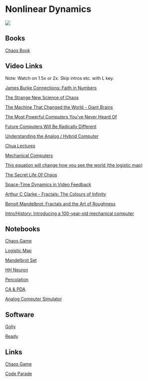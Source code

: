 # Nonlinear Dynamics

<img src='https://assets.rbl.ms/25584499/origin.jpg'>

## Books

[Chaos Book](https://github.com/williamedwardhahn/Nonlinear_Dynamics/blob/main/Chaos.pdf)


## Video Links

Note: Watch on 1.5x or 2x. Skip intros etc. with L key.

<a href="https://www.youtube.com/watch?v=z6yL0_sDnX0">James Burke Connections: Faith in Numbers</a>

[The Strange New Science of Chaos](https://www.youtube.com/watch?v=wdrO0Nwztrg)

[The Machine That Changed the World - Giant Brains](https://www.youtube.com/watch?v=hayi9AsDXDo)

[The Most Powerful Computers You've Never Heard Of](https://www.youtube.com/watch?v=IgF3OX8nT0w) 

[Future Computers Will Be Radically Different](https://www.youtube.com/watch?v=GVsUOuSjvcg)

[Understanding the Analog / Hybrid Computer](https://www.youtube.com/watch?v=Ys7v7lnLgbM)

[Chua Lectures](https://www.youtube.com/watch?v=B9Z2Ktacd4s&list=PLWIjtByUJvcvT3IgfDyej4yEpLgyAn2L9)

[Mechanical Computers](https://www.youtube.com/watch?v=s1i-dnAH9Y4)

[This equation will change how you see the world (the logistic map)](https://www.youtube.com/watch?v=ovJcsL7vyrk)

[The Secret Life Of Chaos](https://www.dailymotion.com/video/xv1j0n)

[Space-Time Dynamics in Video Feedback](https://www.youtube.com/watch?v=B4Kn3djJMCE)

[Arthur C Clarke - Fractals: The Colours of Infinity](https://www.youtube.com/watch?v=DyeR19m8gGk&list=PLWmIsQcAzRkqmWnt75z5YGhSe3GuhQGjN&index=16)

[Benoit Mandelbrot: Fractals and the Art of Roughness
](https://www.youtube.com/watch?v=ay8OMOsf6AQ&list=PLWmIsQcAzRkqmWnt75z5YGhSe3GuhQGjN&index=33)

[Intro/History: Introducing a 100-year-old mechanical computer](https://www.youtube.com/watch?v=NAsM30MAHLg&list=PL0INsTTU1k2UYO9Mck-i5HNqGNW5AeEwq&index=1&t=29s)


## Notebooks

[Chaos Game](https://colab.research.google.com/drive/11ljbmmUp6uvikRybdkv9gtQ0HaiTpmHz?usp=sharing)

[Logistic Map](https://colab.research.google.com/drive/1AXvr15Nul4g9yTho3mykB5u6QOyY9TF3?usp=sharing)

[Mandelbrot Set](https://colab.research.google.com/drive/1oPxGp0FM8leTyp2yX7bmyCwgqNhRxFRt?usp=sharing)

[HH Neuron](https://colab.research.google.com/drive/1P_U_JLbODVt9tcxwNCgut6jTovYQbBhN?usp=sharing)

[Percolation](https://colab.research.google.com/drive/17l95Cv1nOLSGCVUYgNW-qL9lKJ1Cb4dB?usp=sharing)

[CA & PDA](https://colab.research.google.com/drive/1AQj7OpQ0k8NVG9iSBO9ve0FPlGvhRND6?usp=sharing)

[Analog Computer Simulator](https://colab.research.google.com/drive/1PJxiK3mdU8lSCYjEFsU7zrl9yXPMEDvM?usp=sharing)




## Software

[Golly](http://golly.sourceforge.net/)

[Ready](https://github.com/GollyGang/ready)


## Links
[Chaos Game](https://math.hws.edu/eck/js/chaos-game/CG.html)

[Code Parade](https://www.youtube.com/c/CodeParade/videos)


<!--




https://www.nature.com/articles/482461a

http://dataphys.org/list/


https://github.com/GollyGang





[Hamming Lectures](https://www.youtube.com/watch?v=AD4b-52jtos&list=PL2FF649D0C4407B30)

## Digital

## Analog

[Analog / Hybrid Computer Programming](https://github.com/williamedwardhahn/differentialanalyzer/blob/main/Analog%20and%20Hybrid%20Computer%20Programming.pdf)



[Digital Differential Analyzer](https://en.wikipedia.org/wiki/Digital_differential_analyzer)

[Far Out: Hybrid Computing](https://www.youtube.com/watch?v=njp0ABKwrXA)

[Heron](https://nereus.mech.ntua.gr/Documents/pdf_ps/heron.pdf)

[Pneumatica and Automata](https://ia800209.us.archive.org/8/items/heronsvonalexandhero/heronsvonalexandhero.pdf)

[Differential Analyzer Links](https://github.com/williamedwardhahn/differentialanalyzer)

[F21 Forth Chip](http://www.ultratechnology.com/forml93.html)

<a href="https://www.youtube.com/watch?v=qqlJ50zDgeA">Antikythera Mechanism</a>


<a href="https://en.wikipedia.org/wiki/Jacquard_machine">Jacquard Machine Wiki</a>

<a href="https://techchannel.att.com/play-video.cfm/2012/8/22/AT&T-Archives-Digital-Computer-Techniques">Digital Computer Techniques: Introduction
</a>

<a href="https://techchannel.att.com/playvideo/2012/11/19/AT&T-Archives-Digital-Computer-Techniques-Programming">Digital Computer Techniques: Programming</a>

<a href="https://techchannel.att.com/play-video.cfm/2012/11/21/at&t-archives-digital-computer-techniques-computer-units">Digital Computer Techniques: Computer Units</a>

<a href="https://www.youtube.com/watch?v=E3keLeMwfHY">Turing Machine</a>

<a href="https://docs.google.com/presentation/d/18MdBrNyvkrDmge6TshkISkdTC8iUrcNRomAbgyW7ylg/edit?usp=sharing">OISC</a>

<a href="https://en.wikipedia.org/wiki/Wireworld">Wireworld</a>

<a href="https://github.com/FredericaBernkastel/Hutton32-Computer">Hutton 32 Wireworld</a>

[OISC Machine](https://mpcrlab.github.io/oisc-js/)

[Thinking Forth ](http://thinking-forth.sourceforge.net/)

<a href="https://skilldrick.github.io/easyforth/">Easy Forth</a>

<a href="https://mishaklopukh.github.io/fithlang/">Fith</a>


## Hardware

[Micropython setup on ESP32](https://www.youtube.com/watch?v=Dznz81AbxgQ)

-->
